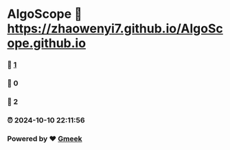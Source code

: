 # AlgoScope :link: https://zhaowenyi7.github.io/AlgoScope.github.io 
### :page_facing_up: [1](https://zhaowenyi7.github.io/AlgoScope.github.io/tag.html) 
### :speech_balloon: 0 
### :hibiscus: 2 
### :alarm_clock: 2024-10-10 22:11:56 
### Powered by :heart: [Gmeek](https://github.com/Meekdai/Gmeek)
